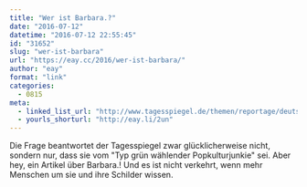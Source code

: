 ```yaml
---
title: "Wer ist Barbara.?"
date: "2016-07-12"
datetime: "2016-07-12 22:55:45"
id: "31652"
slug: "wer-ist-barbara"
url: "https://eay.cc/2016/wer-ist-barbara/"
author: "eay"
format: "link"
categories:
  - 0815
meta:
  - linked_list_url: "http://www.tagesspiegel.de/themen/reportage/deutschlands-bekannteste-streetart-kuenstlerin-wer-ist-barbara/13823764-all.html"
  - yourls_shorturl: "http://eay.li/2un"
---
```


Die Frage beantwortet der Tagesspiegel zwar glücklicherweise nicht, sondern nur, dass sie vom "Typ grün wählender Popkulturjunkie" sei. Aber hey, ein Artikel über Barbara.! Und es ist nicht verkehrt, wenn mehr Menschen um sie und ihre Schilder wissen.
